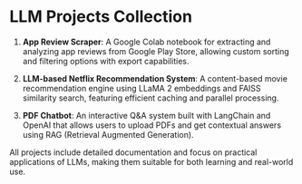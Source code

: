 # LLM Projects Collection

1. **App Review Scraper**: A Google Colab notebook for extracting and analyzing app reviews from Google Play Store, allowing custom sorting and filtering options with export capabilities.

2. **LLM-based Netflix Recommendation System**: A content-based movie recommendation engine using LLaMA 2 embeddings and FAISS similarity search, featuring efficient caching and parallel processing.

3. **PDF Chatbot**: An interactive Q&A system built with LangChain and OpenAI that allows users to upload PDFs and get contextual answers using RAG (Retrieval Augmented Generation).

All projects include detailed documentation and focus on practical applications of LLMs, making them suitable for both learning and real-world use.
